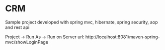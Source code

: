 # CRM
Sample project developed with spring mvc, hibernate, spring security, aop and rest api

Project -> Run As -> Run on Server
url: http://localhost:8081/maven-spring-mvc/showLoginPage

